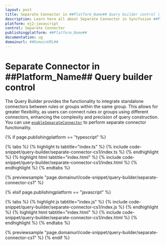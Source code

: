 ```yaml
---
layout: post
title: Separate Connector in ##Platform_Name## Query builder control | Syncfusion
description: Learn here all about Separate Connector in Syncfusion ##Platform_Name## Query builder control of Syncfusion Essential JS 2 and more.
platform: ej2-javascript
control: Separate Connector
publishingplatform: ##Platform_Name##
documentation: ug
domainurl: ##DomainURL##
---
```


# Separate Connector in ##Platform_Name## Query builder control

The Query Builder provides the functionality to integrate standalone connectors between rules or groups within the same group. This allows for greater flexibility, as users can connect rules or groups using different connectors, enhancing the complexity and precision of query construction. You can use [`enableSeparateConnector`](https://ej2.syncfusion.com/documentation/api/query-builder/#enableSeparateConnector) to perform separate connector functionality.

{% if page.publishingplatform == "typescript" %}

 {% tabs %}
{% highlight ts tabtitle="index.ts" %}
{% include code-snippet/query-builder/separate-connector-cs1/index.ts %}
{% endhighlight %}
{% highlight html tabtitle="index.html" %}
{% include code-snippet/query-builder/separate-connector-cs1/index.html %}
{% endhighlight %}
{% endtabs %}
        
{% previewsample "page.domainurl/code-snippet/query-builder/separate-connector-cs1" %}

{% elsif page.publishingplatform == "javascript" %}

{% tabs %}
{% highlight js tabtitle="index.js" %}
{% include code-snippet/query-builder/separate-connector-cs1/index.js %}
{% endhighlight %}
{% highlight html tabtitle="index.html" %}
{% include code-snippet/query-builder/separate-connector-cs1/index.html %}
{% endhighlight %}
{% endtabs %}

{% previewsample "page.domainurl/code-snippet/query-builder/separate-connector-cs1" %}
{% endif %}